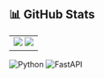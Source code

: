 ## 📊 GitHub Stats

<table>
  <tr>
    <td>
      <img src="http://github-profile-summary-cards.vercel.app/api/cards/profile-details?username=alvinalaphat&theme=apprentice" />
      <img src="https://github-readme-stats.vercel.app/api/top-langs/?username=alvinalaphat&layout=compact&theme=dark" />
    </td>
  </tr>
</table>

![Python](https://img.shields.io/badge/Python-3670A0?style=for-the-badge&logo=python&logoColor=ffdd54) ![FastAPI](https://img.shields.io/badge/FastAPI-005571?style=for-the-badge&logo=fastapi)
